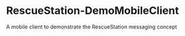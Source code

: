 # RescueStation-DemoMobileClient
A mobile client to demonstrate the RescueStation messaging concept
